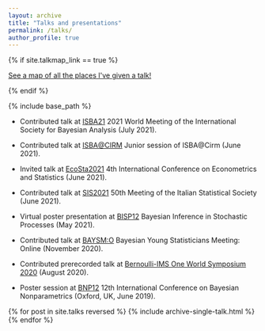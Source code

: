 ```yaml
---
layout: archive
title: "Talks and presentations"
permalink: /talks/
author_profile: true
---
```


{% if site.talkmap_link == true %}

<p style="text-decoration:underline;"><a href="/talkmap.html">See a map of all the places I've given a talk!</a></p>

{% endif %}

{% include base_path %}

* Contributed talk at [ISBA21](https://events.stat.uconn.edu/ISBA2021/) 2021 World Meeting of the International Society for Bayesian Analysis (July 2021).

* Contributed talk at [ISBA@CIRM](https://sites.google.com/view/isba-at-cirm/junior-sessions) Junior session of ISBA@Cirm (June 2021).

* Invited talk at [EcoSta2021](http://www.cmstatistics.org/EcoSta2021/) 4th International Conference on Econometrics and Statistics (June 2021).

* Contributed talk at [SIS2021](https://meetings3.sis-statistica.org/index.php/sis2021/) 50th Meeting of the Italian Statistical Society (June 2021).

* Virtual poster presentation at [BISP12](https://bisp12.imati.cnr.it/home_page.php) Bayesian Inference in Stochastic Processes (May 2021).

* Contributed talk at [BAYSM:O](https://j-isba.github.io/baysmo.html) Bayesian Young Statisticians Meeting: Online (November 2020).

* Contributed prerecorded talk at [Bernoulli-IMS One World Symposium 2020](https://www.worldsymposium2020.org/home) (August 2020).

* Poster session at [BNP12](http://www.stats.ox.ac.uk/bnp12/) 12th International Conference on Bayesian Nonparametrics (Oxford, UK, June 2019).



{% for post in site.talks reversed %}
  {% include archive-single-talk.html %}
{% endfor %}
